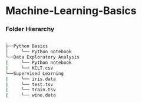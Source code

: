 # Machine-Learning-Basics

### Folder Hierarchy

```bash

├──Python Basics
│     └── Python notebook 
└──Data Exploratory Analysis
|     └── Python notebook
|     └── KCLT.csv
└──Supervised Learning
|     └── iris.data
|     └── test.tsv
|     └── train.tsv
|     └── wine.data

```
